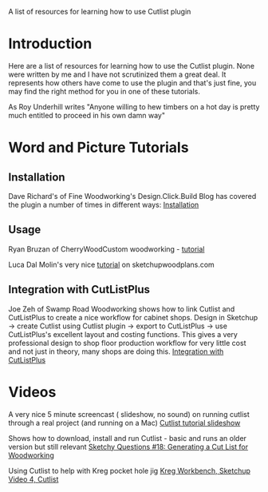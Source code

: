 A list of resources for learning how to use Cutlist plugin

# Introduction #

Here are a list of resources for learning how to use the Cutlist plugin. None were written by me and I have not scrutinized them a great deal. It represents how others have come to use the plugin and that's just fine, you may find the right method for you in one of these tutorials.

As Roy Underhill writes "Anyone willing to hew timbers on a hot day is pretty much entitled to proceed in his own damn way"


# Word and Picture Tutorials #

## Installation ##
Dave Richard's of Fine Woodworking's Design.Click.Build Blog has covered the plugin a number of times in different ways:
[Installation](http://www.finewoodworking.com/item/32267/cut-list-plugin-installation)


## Usage ##
Ryan Bruzan of CherryWoodCustom woodworking -  [tutorial](http://cherrywoodcustom.wordpress.com/2011/02/06/cutlist-4-1-for-google-sketchup-8/)

Luca Dal Molin's very nice [tutorial](http://www.sketchupwoodplans.com/2011/10/19/cutlist-plugin-good-start/) on sketchupwoodplans.com

## Integration with CutListPlus ##
Joe Zeh of Swamp Road Woodworking shows how to link Cutlist and CutListPlus to create a nice workflow for cabinet shops. Design in Sketchup -> create Cutlist using Cutlist plugin -> export to CutListPlus -> use CutListPlus's excellent layout and costing functions.
This gives a very professional design to shop floor production workflow for very little cost and not just in theory, many shops are doing this.
[Integration with CutListPlus](http://www.srww.com/sketchup/cut-list-ruby-script.html)

# Videos #

A very nice 5 minute screencast ( slideshow, no sound) on running cutlist through a real project (and running on a Mac) [Cutlist tutorial slideshow](http://s264.photobucket.com/albums/ii200/gelphyn/?action=view&current=SketchUpCutListPlugInSC.mp4)

Shows how to download, install and run Cutlist - basic and runs an older version but still relevant [Sketchy Questions #18: Generating a Cut List for Woodworking](http://www.youtube.com/watch?v=Dxwpf2BcBEA)

Using Cutlist to help with Kreg pocket hole jig [Kreg Workbench, Sketchup Video 4, Cutlist](http://www.youtube.com/watch?v=YMj6uh2gAaw)